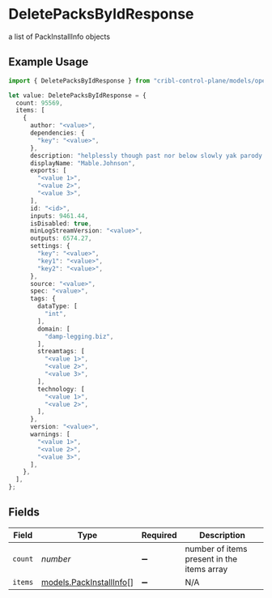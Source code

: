 # DeletePacksByIdResponse

a list of PackInstallInfo objects

## Example Usage

```typescript
import { DeletePacksByIdResponse } from "cribl-control-plane/models/operations";

let value: DeletePacksByIdResponse = {
  count: 95569,
  items: [
    {
      author: "<value>",
      dependencies: {
        "key": "<value>",
      },
      description: "helplessly though past nor below slowly yak parody gah eek",
      displayName: "Mable.Johnson",
      exports: [
        "<value 1>",
        "<value 2>",
        "<value 3>",
      ],
      id: "<id>",
      inputs: 9461.44,
      isDisabled: true,
      minLogStreamVersion: "<value>",
      outputs: 6574.27,
      settings: {
        "key": "<value>",
        "key1": "<value>",
        "key2": "<value>",
      },
      source: "<value>",
      spec: "<value>",
      tags: {
        dataType: [
          "int",
        ],
        domain: [
          "damp-legging.biz",
        ],
        streamtags: [
          "<value 1>",
          "<value 2>",
          "<value 3>",
        ],
        technology: [
          "<value 1>",
          "<value 2>",
        ],
      },
      version: "<value>",
      warnings: [
        "<value 1>",
        "<value 2>",
        "<value 3>",
      ],
    },
  ],
};
```

## Fields

| Field                                                       | Type                                                        | Required                                                    | Description                                                 |
| ----------------------------------------------------------- | ----------------------------------------------------------- | ----------------------------------------------------------- | ----------------------------------------------------------- |
| `count`                                                     | *number*                                                    | :heavy_minus_sign:                                          | number of items present in the items array                  |
| `items`                                                     | [models.PackInstallInfo](../../models/packinstallinfo.md)[] | :heavy_minus_sign:                                          | N/A                                                         |